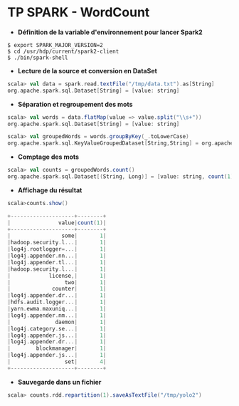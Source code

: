 # TP SPARK - WordCount


* __Définition de la variable d'environnement pour lancer Spark2__
```
$ export SPARK_MAJOR_VERSION=2
$ cd /usr/hdp/current/spark2-client
$ ./bin/spark-shell
```

* __Lecture de la source et conversion en DataSet__
```scala
scala> val data = spark.read.textFile("/tmp/data.txt").as[String]
org.apache.spark.sql.Dataset[String] = [value: string]
```

* __Séparation et regroupement des mots__
```scala
scala> val words = data.flatMap(value => value.split("\\s+"))
org.apache.spark.sql.Dataset[String] = [value: string]

scala> val groupedWords = words.groupByKey(_.toLowerCase)
org.apache.spark.sql.KeyValueGroupedDataset[String,String] = org.apache.spark.sql.KeyValueGroupedDataset@a175266
```

* __Comptage des mots__
```scala
scala> val counts = groupedWords.count()
org.apache.spark.sql.Dataset[(String, Long)] = [value: string, count(1): bigint]
```

* __Affichage du résultat__
```scala
scala>counts.show()

+--------------------+--------+
|               value|count(1)|
+--------------------+--------+
|                some|       1|
|hadoop.security.l...|       1|
|log4j.rootlogger=...|       1|
|log4j.appender.nn...|       1|
|log4j.appender.tl...|       1|
|hadoop.security.l...|       1|
|            license,|       1|
|                 two|       1|
|             counter|       1|
|log4j.appender.dr...|       1|
|hdfs.audit.logger...|       1|
|yarn.ewma.maxuniq...|       1|
|log4j.appender.nm...|       1|
|              daemon|       1|
|log4j.category.se...|       1|
|log4j.appender.js...|       1|
|log4j.appender.dr...|       1|
|        blockmanager|       1|
|log4j.appender.js...|       1|
|                 set|       4|
+--------------------+--------+
```

* __Sauvegarde dans un fichier__
```scala
scala> counts.rdd.repartition(1).saveAsTextFile("/tmp/yolo2")
```
